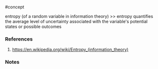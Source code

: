 #concept

entropy (of a random variable in information theory) >> entropy quantifies the average level of uncertainty associated with the variable's potential states or possible outcomes<!--SR:!2024-09-25,3,250-->



### References
1. https://en.wikipedia.org/wiki/Entropy_(information_theory)

### Notes




